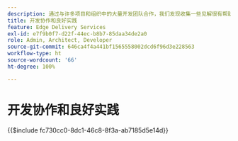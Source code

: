 ```yaml
---
description: 通过与许多项目和组织中的大量开发团队合作，我们发现收集一些见解很有帮助。其中一些与 AEM 相关，但大多数与通用前端开发相关，或者只是关于如何在开发人员团队中协作的通用指南。
title: 开发协作和良好实践
feature: Edge Delivery Services
exl-id: e7f9b0f7-d22f-44ec-b8b7-85daa34de2a0
role: Admin, Architect, Developer
source-git-commit: 646ca4f4a441bf1565558002dcd6f96d3e228563
workflow-type: ht
source-wordcount: '66'
ht-degree: 100%

---
```


# 开发协作和良好实践

{{$include fc730cc0-8dc1-46c8-8f3a-ab7185d5e14d}}
